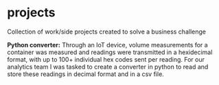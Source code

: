 # projects
Collection of work/side projects created to solve a business challenge


**Python converter:**
Through an IoT device, volume measurements for a container was measured and readings were transmitted in a hexidecimal format, with up to 100+ individual hex codes sent per reading. For our analytics team I was tasked to create a converter in python to read and store these readings in decimal format and in a csv file.
